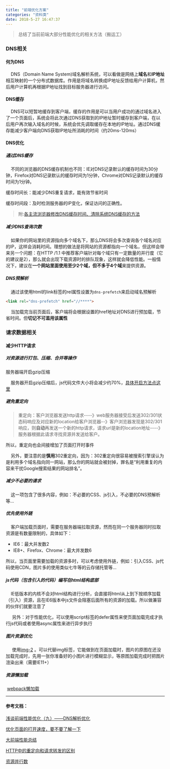 ```yaml
---
title: "前端优化方案"
categories: "资料类"
date: 2018-5-27 16:47:37
---
```


> 总结了当前前端大部分性能优化的相关方法（搬运工）

<!--more-->

### DNS相关

#### 何为DNS

&nbsp;&nbsp;&nbsp;&nbsp;DNS（Domain Name System)域名解析系统，可以看做是网络上**域名**和**IP地址**相互映射的一个分布式数据库。作用是将域名转换成IP地址反馈给用户计算机，然后用户计算机再根据IP地址找到目标服务器进行访问。

#### DNS缓存

&nbsp;&nbsp;&nbsp;&nbsp;DNS可以短暂地缓存到客户端，缓存的作用是可以当用户成功的通过域名进入了一个页面后，系统会将此次通过DNS获取到的IP地址暂时缓存到客户端，在以后用户再次输入域名的时候，系统会优先调取缓存在本地的IP地址。通过DNS缓存能减少客户端向DNS获取IP地址所消耗的时间（约20ms-120ms）

#### DNS优化

##### 通过DNS缓存

&nbsp;&nbsp;&nbsp;&nbsp;不同的浏览器的DNS缓存机制也不同：IE对DNS记录默认的缓存时间为30分钟，Firefox对DNS记录默认的缓存时间为1分钟，Chrome对DNS记录默认的缓存时间为1分钟。

缓存时间长：能减少DNS重复请求，能有效节省时间

缓存时间段：及时检测服务器的IP变化，保证访问的正确性。

>附:[各主流浏览器修改DNS缓存时间、清除系统DNS缓存的方法](https://blog.csdn.net/charleslei/article/details/51083442)

##### 减少DNS查询次数

&nbsp;&nbsp;&nbsp;&nbsp;如果你的网站里的资源指向多个域名下，那么DNS将会多次查询各个域名对应的IP，这样会消耗时间。理想的做法是将网站的资源都指向一个域名，但这样会带来另一个问题：在HTTP /1.1 中推荐客户端针对每个域只有一定数量的并行度（它的建议是2），那么就会出现下载资源时的排队现象，这样就会降低性能。一般情况下，建议在**一个网站里面使用至少2个域，但不多于4个域**来提供资源。

##### DNS预解析

&nbsp;&nbsp;&nbsp;&nbsp;通过该使用html的link标签的rel属性设置为`dns-prefetch`来启动域名预解析

```html
<link rel="dns-prefetch" href="//****">
```

&nbsp;&nbsp;&nbsp;&nbsp;当加载完当前页面后，客户端将会根据设置的href地址对DNS进行预加载，节省时间。但**切记不可滥用该属性**

### 请求数据相关

#### 减少HTTP请求

##### 对资源进行打包、压缩、合并等操作

服务器端开启gzip压缩

&nbsp;&nbsp;&nbsp;&nbsp;服务器开启gzip压缩后，js代码文件大小将会减少约70%，[具体开启方法点这里](https://pagespeed.webkaka.com/docs/EnableCompression.html)

##### 避免重定向

> 重定向：客户浏览器发送http请求----》web服务器接受后发送302/301状态码响应及对应新的location给客户浏览器--》客户浏览器发现是302/301响应，则**自动**再发送一个新的http请求，请求url是新的location地址----》服务器根据此请求寻找资源并发送给客户。

所以，重定向也会间接增加了页面打开时事件

&nbsp;&nbsp;&nbsp;&nbsp;另外，要注意的是**慎用**302重定向，因为：302重定向很容易被搜索引擎误认为是利用多个域名指向同一网站，那么你的网站就会被封掉，罪名是“利用重复的内容来干扰Google搜索结果的网站排名”。

##### 减少不必要的请求

&nbsp;&nbsp;&nbsp;&nbsp;这一项包含了很多内容，例如：不必要的CSS、js引入，不必要的DNS预解析等...

##### 优先使用外链

&nbsp;&nbsp;&nbsp;&nbsp;客户端加载页面时，需要在服务器端拉取资源，然而在同一个服务器同时拉取资源是有数量限制的，具体如下：

- IE6：最大并发数2
- IE8+、Firefox、Chrome：最大并发数6

所以，当页面里需要加载的资源多时，可以考虑使用外链，例如：引入CSS、js代码使用CDN，图片多的使用类似七牛等的云存储托管等...

##### js代码（包含引入的代码）编写在html结构底部

&nbsp;&nbsp;&nbsp;&nbsp;IE低版本的内核不会对html结构进行分析，会直接将html从上到下按顺序加载（引入）资源，且在IE6版本中js文件会阻塞后面所有的资源的加载。所以做兼容的伙伴们就要注意了

&nbsp;&nbsp;&nbsp;&nbsp;&nbsp;另外：对于性能优化，可以使用script标签的defer属性来使页面加载完成才执行js代码或者使用async属性来进行异步执行

##### 图片资源优化

&nbsp;&nbsp;&nbsp;&nbsp;&nbsp;使用[img-2](https://github.com/RevillWeb/img-2) 。可以代替img标签，它能做到在页面加载时，图片的原图在还没加载完成时，先用一张你准备好的小图片进行模糊显示，等原图加载完成时把图片渲染出来（需要IE11+）

##### 资源懒加载

​	[webpack懒加载](https://webpack.docschina.org/guides/lazy-loading)



<hr>

#### 参考文档：

[浅谈前端性能优化（九）——DNS解析优化](https://blog.csdn.net/zhouziyu2011/article/details/71351967)

[优化页面的打开速度，要不要了解一下](https://juejin.im/post/5afd6a88f265da0b9127a879?utm_source=gold_browser_extension)

[大前端性能总结](https://juejin.im/post/5b025d856fb9a07aa0484e54?utm_source=gold_browser_extension)

[HTTP中的重定向和请求转发的区别](https://blog.csdn.net/meiyalei/article/details/2129120/)

[资源并行数](https://www.cnblogs.com/x_wukong/p/3926059.html?utm_source=tuicool&utm_medium=referralFirefox3.6)